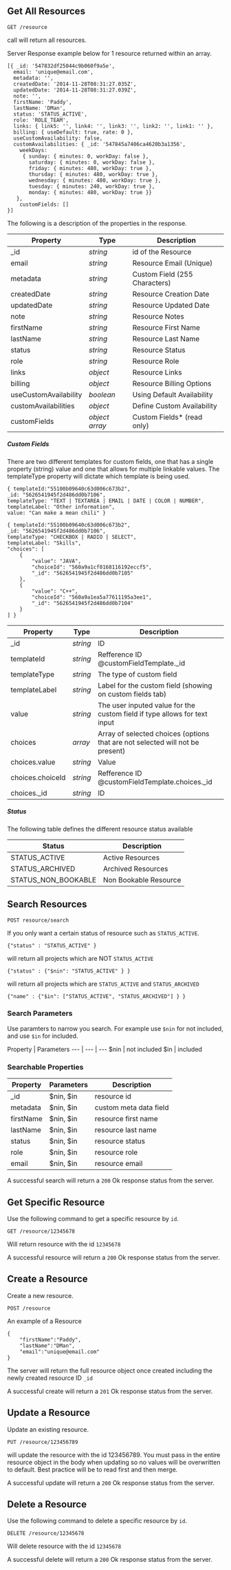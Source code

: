 ## Get All Resources

```
GET /resource
```

call will return all resources.

Server Response example below for 1 resource returned within an array. 

```
[{ _id: '547832df25044c9b060f9a5e',
  email: 'unique@email.com',
  metadata: '',
  createdDate: '2014-11-28T08:31:27.035Z',
  updatedDate: '2014-11-28T08:31:27.039Z',
  note: '',
  firstName: 'Paddy',
  lastName: 'DMan',
  status: 'STATUS_ACTIVE',
  role: 'ROLE_TEAM',
  links: { link5: '', link4: '', link3: '', link2: '', link1: '' },
  billing: { useDefault: true, rate: 0 },
  useCustomAvailability: false,
  customAvailabilities: { _id: '547845a7406ca4620b3a1356',
    weekDays:
     { sunday: { minutes: 0, workDay: false },
       saturday: { minutes: 0, workDay: false },
       friday: { minutes: 480, workDay: true },
       thursday: { minutes: 480, workDay: true },
       wednesday: { minutes: 480, workDay: true },
       tuesday: { minutes: 240, workDay: true },
       monday: { minutes: 480, workDay: true }} 
   },
    customFields: []
}]
```
The following is a description of the properties in the response.

Property | Type | Description
--- | --- | ---
_id | *string* | id of the Resource
email | *string* | Resource Email (Unique)
metadata | *string* | Custom Field (255 Characters)
createdDate | *string* | Resource Creation Date
updatedDate | *string* | Resource Updated Date
note | *string* | Resource Notes
firstName | *string* | Resource First Name
lastName | *string* | Resource Last Name
status | *string* | Resource Status
role | *string* | Resource Role
links | *object* |Resource Links
billing | *object* | Resource Billing Options
useCustomAvailability | *boolean* | Using Default Availability
customAvailabilities | *object* | Define Custom Availability
customFields | *object array* | Custom Fields* (read only)

##### Custom Fields 

There are two different templates for custom fields, one that has a single property (string) value and one that allows for multiple linkable values. The templateType property will dictate which template is being used.  

```
{ templateId:"55100b09640c63d006c673b2",
_id: "5626541945f2d486dd0b7106",
templateType: "TEXT | TEXTAREA | EMAIL | DATE | COLOR | NUMBER",
templateLabel: "Other information",
value: "Can make a mean chili" }
```
```
{ templateId:"55100b09640c63d006c673b2",
_id: "5626541945f2d486dd0b7106",
templateType: "CHECKBOX | RADIO | SELECT",
templateLabel: "Skills",
"choices": [
    {
        "value": "JAVA",
        "choiceId": "560a9a1cf0168116192eccf5",
        "_id": "5626541945f2d486dd0b7105"
    },
    {
        "value": "C++",
        "choiceId": "560a9a1ea5a77611195a3ee1",
        "_id": "5626541945f2d486dd0b7104"
    }
] }
```
Property | Type | Description
--- | --- | ---
_id | *string* | ID
templateId | *string* | Refference ID @customFieldTemplate._id
templateType | *string* | The type of custom field
templateLabel | *string* | Label for the custom field (showing on custom fields tab) 
value | *string* | The user inputed value for the custom field if type allows for text input
choices | *array* | Array of selected choices (options that are not selected will not be present)
choices.value | *string* | Value 
choices.choiceId | *string* | Refference ID @customFieldTemplate.choices._id
choices._id | *string* | ID

##### Status

The following table defines the different resource status available

Status | Description
--- | ---
STATUS_ACTIVE | Active Resources
STATUS_ARCHIVED | Archived Resources
STATUS_NON_BOOKABLE | Non Bookable Resource


## Search Resources
```
POST resource/search
```
If you only want a certain status of resource such as `STATUS_ACTIVE`. 

```
{"status" : "STATUS_ACTIVE" }
```
will return all projects which are NOT `STATUS_ACTIVE`
```
{"status" : {"$nin": "STATUS_ACTIVE" } }
```
will return all projects which are `STATUS_ACTIVE` and `STATUS_ARCHIVED`
```
{"name" : {"$in": ["STATUS_ACTIVE", "STATUS_ARCHIVED"] } }
```

### Search Parameters
Use paramters to narrow you search. For example use `$nin` for not included, and use `$in` for included.

Property | Parameters
--- | --- | ---
$nin | not included
$in | included

### Searchable Properties
Property | Parameters | Description
--- | --- | ---
_id | $nin, $in | resource id
metadata | $nin, $in | custom meta data field
firstName | $nin, $in | resource first name
lastName | $nin, $in | resource last name
status | $nin, $in | resource status
role | $nin, $in | resource role
email | $nin, $in | resource email

A successful search will return a `200` Ok response status from the server.

## Get Specific Resource
Use the following command to get a specific resource by `id`.
```
GET /resource/12345678
```
Will return resource with the id `12345678`

A successful resource will return a `200` Ok response status from the server.

## Create a Resource
Create a new resource.
```
POST /resource
```
An example of a Resource

```
{
    "firstName":"Paddy",
    "lastName":"DMan",
    "email":"unique@email.com"				   
}
```
The server will return the full resource object once created including the newly created resource ID `_id`

A successful create will return a `201` Ok response status from the server.

## Update a Resource
Update an existing resource.
```
PUT /resource/123456789
```
will update the resource with the id 123456789. You must pass in the entire resource object in the body when updating so no values will be overwritten to default. Best practice will be to read first and then merge.  

A successful update will return a `200` Ok response status from the server.

## Delete a Resource
Use the following command to delete a specific resource by `id`.
```
DELETE /resource/12345678
```
Will delete resource with the id `12345678`

A successful delete will return a `200` Ok response status from the server.

